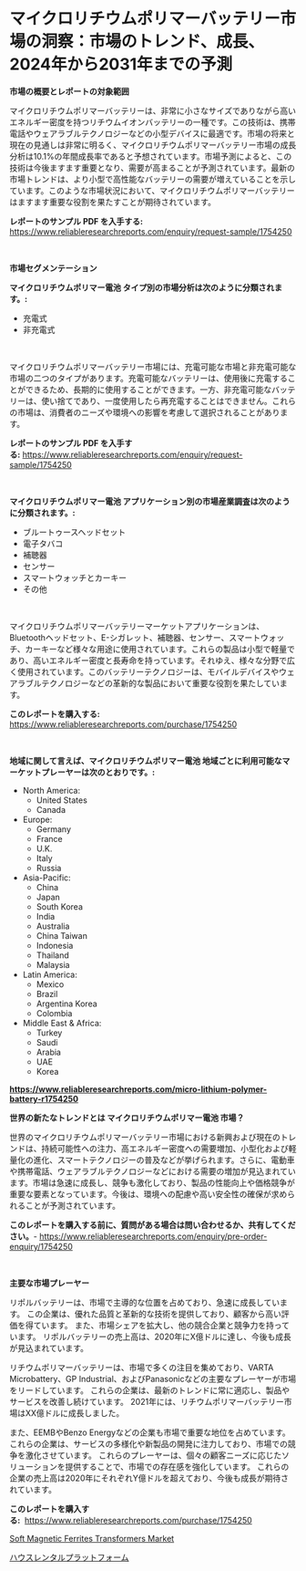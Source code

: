 <p><h1>マイクロリチウムポリマーバッテリー市場の洞察：市場のトレンド、成長、2024年から2031年までの予測</h1></p><p><strong>市場の概要とレポートの対象範囲</strong></p>
<p><p>マイクロリチウムポリマーバッテリーは、非常に小さなサイズでありながら高いエネルギー密度を持つリチウムイオンバッテリーの一種です。この技術は、携帯電話やウェアラブルテクノロジーなどの小型デバイスに最適です。市場の将来と現在の見通しは非常に明るく、マイクロリチウムポリマーバッテリー市場の成長分析は10.1%の年間成長率であると予想されています。市場予測によると、この技術は今後ますます重要となり、需要が高まることが予測されています。最新の市場トレンドは、より小型で高性能なバッテリーの需要が増えていることを示しています。このような市場状況において、マイクロリチウムポリマーバッテリーはますます重要な役割を果たすことが期待されています。</p></p>
<p><strong>レポートのサンプル PDF を入手する:</strong> <a href="https://www.reliableresearchreports.com/enquiry/request-sample/1754250">https://www.reliableresearchreports.com/enquiry/request-sample/1754250</a></p>
<p>&nbsp;</p>
<p><strong>市場セグメンテーション</strong></p>
<p><strong>マイクロリチウムポリマー電池 タイプ別の市場分析は次のように分類されます。:</strong></p>
<p><ul><li>充電式</li><li>非充電式</li></ul></p>
<p>&nbsp;</p>
<p><p>マイクロリチウムポリマーバッテリー市場には、充電可能な市場と非充電可能な市場の二つのタイプがあります。充電可能なバッテリーは、使用後に充電することができるため、長期的に使用することができます。一方、非充電可能なバッテリーは、使い捨てであり、一度使用したら再充電することはできません。これらの市場は、消費者のニーズや環境への影響を考慮して選択されることがあります。</p></p>
<p><strong>レポートのサンプル PDF を入手する:</strong>&nbsp;<a href="https://www.reliableresearchreports.com/enquiry/request-sample/1754250">https://www.reliableresearchreports.com/enquiry/request-sample/1754250</a></p>
<p>&nbsp;</p>
<p><strong> マイクロリチウムポリマー電池 アプリケーション別の市場産業調査は次のように分類されます。:</strong></p>
<p><ul><li>ブルートゥースヘッドセット</li><li>電子タバコ</li><li>補聴器</li><li>センサー</li><li>スマートウォッチとカーキー</li><li>その他</li></ul></p>
<p>&nbsp;</p>
<p><p>マイクロリチウムポリマーバッテリーマーケットアプリケーションは、Bluetoothヘッドセット、E-シガレット、補聴器、センサー、スマートウォッチ、カーキーなど様々な用途に使用されています。これらの製品は小型で軽量であり、高いエネルギー密度と長寿命を持っています。それゆえ、様々な分野で広く使用されています。このバッテリーテクノロジーは、モバイルデバイスやウェアラブルテクノロジーなどの革新的な製品において重要な役割を果たしています。</p></p>
<p><strong>このレポートを購入する:</strong>&nbsp; <a href="https://www.reliableresearchreports.com/purchase/1754250">https://www.reliableresearchreports.com/purchase/1754250</a></p>
<p>&nbsp;</p>
<p><strong>地域に関して言えば、マイクロリチウムポリマー電池 地域ごとに利用可能なマーケットプレーヤーは次のとおりです。:</strong></p>
<p><ul>
    <li>
        North America:
        <ul>
            <li>United States</li>
            <li>Canada</li>
        </ul>
    </li>
    <li>
        Europe:
        <ul>
            <li>Germany</li>
            <li>France</li>
            <li>U.K.</li>
            <li>Italy</li>
            <li>Russia</li>
        </ul>
    </li>
    <li>
        Asia-Pacific:
        <ul>
            <li>China</li>
            <li>Japan</li>
            <li>South Korea</li>
            <li>India</li>
            <li>Australia</li>
            <li>China Taiwan</li>
            <li>Indonesia</li>
            <li>Thailand</li>
            <li>Malaysia</li>
        </ul>
    </li>
    <li>
        Latin America:
        <ul>
            <li>Mexico</li>
            <li>Brazil</li>
            <li>Argentina Korea</li>
            <li>Colombia</li>
        </ul>
    </li>
    <li>
        Middle East & Africa:
        <ul>
            <li>Turkey</li>
            <li>Saudi</li>
            <li>Arabia</li>
            <li>UAE</li>
            <li>Korea</li>
        </ul>
    </li>
    </ul></p>
<p><strong><a href="https://www.reliableresearchreports.com/micro-lithium-polymer-battery-r1754250">https://www.reliableresearchreports.com/micro-lithium-polymer-battery-r1754250</a></strong>&nbsp;</p>
<p><strong>世界の新たなトレンドとは マイクロリチウムポリマー電池 市場？</strong></p>
<p><p>世界のマイクロリチウムポリマーバッテリー市場における新興および現在のトレンドは、持続可能性への注力、高エネルギー密度への需要増加、小型化および軽量化の進化、スマートテクノロジーの普及などが挙げられます。さらに、電動車や携帯電話、ウェアラブルテクノロジーなどにおける需要の増加が見込まれています。市場は急速に成長し、競争も激化しており、製品の性能向上や価格競争が重要な要素となっています。今後は、環境への配慮や高い安全性の確保が求められることが予測されています。</p></p>
<p><strong>このレポートを購入する前に、質問がある場合は問い合わせるか、共有してください。</strong>- <a href="https://www.reliableresearchreports.com/enquiry/pre-order-enquiry/1754250">https://www.reliableresearchreports.com/enquiry/pre-order-enquiry/1754250</a></p>
<p>&nbsp;</p>
<p><strong>主要な市場プレーヤー</strong></p>
<p><p>リポルバッテリーは、市場で主導的な位置を占めており、急速に成長しています。 この企業は、優れた品質と革新的な技術を提供しており、顧客から高い評価を得ています。 また、市場シェアを拡大し、他の競合企業と競争力を持っています。 リポルバッテリーの売上高は、2020年にX億ドルに達し、今後も成長が見込まれています。</p><p>リチウムポリマーバッテリーは、市場で多くの注目を集めており、VARTA Microbattery、GP Industrial、およびPanasonicなどの主要なプレーヤーが市場をリードしています。 これらの企業は、最新のトレンドに常に適応し、製品やサービスを改善し続けています。 2021年には、リチウムポリマーバッテリー市場はXX億ドルに成長しました。</p><p>また、EEMBやBenzo Energyなどの企業も市場で重要な地位を占めています。 これらの企業は、サービスの多様化や新製品の開発に注力しており、市場での競争を激化させています。 これらのプレーヤーは、個々の顧客ニーズに応じたソリューションを提供することで、市場での存在感を強化しています。 これらの企業の売上高は2020年にそれぞれY億ドルを超えており、今後も成長が期待されています。</p></p>
<p><strong>このレポートを購入する:</strong>&nbsp;&nbsp;<a href="https://www.reliableresearchreports.com/purchase/1754250">https://www.reliableresearchreports.com/purchase/1754250</a></p>
<p><p><a href="https://chivalrous-flock-a86.notion.site/Soft-Magnetic-Ferrites-Transformers-Market-The-Key-To-Successful-Business-Strategy-Forecast-Till-20-4d14289103254079a3c058ce83c32639">Soft Magnetic Ferrites Transformers Market</a></p><p><a href="https://github.com/SantosDicki04/Market-Research-Report-List-1/blob/main/823442325315.md">ハウスレンタルプラットフォーム</a></p></p>
